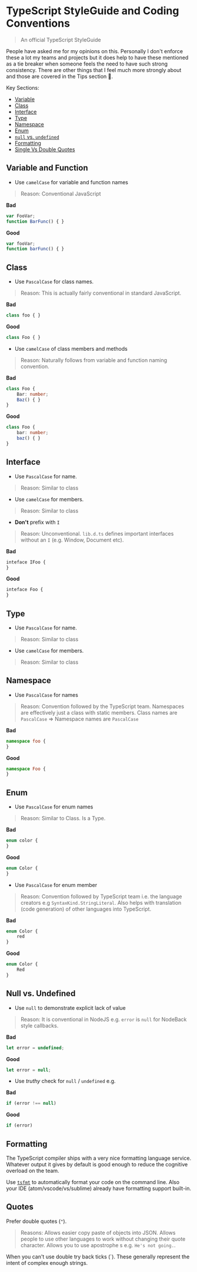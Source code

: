 # TypeScript StyleGuide and Coding Conventions

> An official TypeScript StyleGuide

People have asked me for my opinions on this. Personally I don't enforce these a lot my teams and projects but it does help to have these mentioned as a tie breaker when someone feels the need to have such strong consistency. There are other things that I feel much more strongly about and those are covered in the Tips section 🌹.

Key Sections:

* [Variable](#variable-and-function)
* [Class](#class)
* [Interface](#interface)
* [Type](#type)
* [Namespace](#namespace)
* [Enum](#enum)
* [`null` vs. `undefined`](#null-vs-undefined)
* [Formatting](#formatting)
* [Single Vs Double Quotes](#quotes)

## Variable and Function
* Use `camelCase` for variable and function names

> Reason: Conventional JavaScript

**Bad**
```ts
var FooVar;
function BarFunc() { }
```
**Good**
```ts
var fooVar;
function barFunc() { }
```

## Class
* Use `PascalCase` for class names.

> Reason: This is actually fairly conventional in standard JavaScript.

**Bad**
```ts
class foo { }
```
**Good**
```ts
class Foo { }
```
* Use `camelCase` of class members and methods

> Reason: Naturally follows from variable and function naming convention.

**Bad**
```ts
class Foo {
    Bar: number;
    Baz() { }
}
```
**Good**
```ts
class Foo {
    bar: number;
    baz() { }
}
```
## Interface

* Use `PascalCase` for name.

> Reason: Similar to class

* Use `camelCase` for members.

> Reason: Similar to class

* **Don't** prefix with `I`

> Reason: Unconventional. `lib.d.ts` defines important interfaces without an `I` (e.g. Window, Document etc).

**Bad**
```ts
inteface IFoo {
}
```
**Good**
```ts
inteface Foo {
}
```

## Type

* Use `PascalCase` for name.

> Reason: Similar to class

* Use `camelCase` for members.

> Reason: Similar to class


## Namespace

* Use `PascalCase` for names

> Reason: Convention followed by the TypeScript team. Namespaces are effectively just a class with static members. Class names are `PascalCase` => Namespace names are `PascalCase`

**Bad**
```ts
namespace foo {
}
```
**Good**
```ts
namespace Foo {
}
```

## Enum

* Use `PascalCase` for enum names

> Reason: Similar to Class. Is a Type.

**Bad**
```ts
enum color {
}
```
**Good**
```ts
enum Color {
}
```

* Use `PascalCase` for enum member

> Reason: Convention followed by TypeScript team i.e. the language creators e.g `SyntaxKind.StringLiteral`. Also helps with translation (code generation) of other languages into TypeScript.

**Bad**
```ts
enum Color {
    red
}
```
**Good**
```ts
enum Color {
    Red
}
```

## Null vs. Undefined

* Use `null` to demonstrate explicit lack of value

> Reason: It is conventional in NodeJS e.g. `error` is `null` for NodeBack style callbacks.

**Bad**
```ts
let error = undefined;
```
**Good**
```ts
let error = null;
```

* Use *truthy* check for `null` / `undefined` e.g.

**Bad**
```ts
if (error !== null)
```
**Good**
```ts
if (error)
```

## Formatting
The TypeScript compiler ships with a very nice formatting language service. Whatever output it gives by default is good enough to reduce the cognitive overload on the team.

Use [`tsfmt`](https://github.com/vvakame/typescript-formatter) to automatically format your code on the command line. Also your IDE (atom/vscode/vs/sublime) already have formatting support built-in.

## Quotes

Prefer double quotes (`"`).

> Reasons: Allows easier copy paste of objects into JSON. Allows people to use other languages to work without changing their quote character. Allows you to use apostrophe s e.g. `He's not going.`.


When you can't use double try back ticks (\`). These generally represent the intent of complex enough strings.
